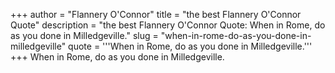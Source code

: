+++
author = "Flannery O'Connor"
title = "the best Flannery O'Connor Quote"
description = "the best Flannery O'Connor Quote: When in Rome, do as you done in Milledgeville."
slug = "when-in-rome-do-as-you-done-in-milledgeville"
quote = '''When in Rome, do as you done in Milledgeville.'''
+++
When in Rome, do as you done in Milledgeville.
